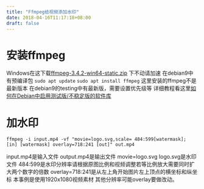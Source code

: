 ```yaml
---
title: "Ffmpeg给视频添加水印"
date: 2018-04-16T11:17:18+08:00
draft: false
---
```

# 安装ffmpeg

Windows在这下载[ffmpeg-3.4.2-win64-static.zip](https://ffmpeg.zeranoe.com/builds/win64/static/ffmpeg-3.4.2-win64-static.zip)
下不动请加速
在debian9中有预编译包
`sudo apt update`
`sudo apt install ffmpeg`
这里安装的ffmpeg不是最新版本
在debian9的testing中有最新版，需要设置优先级等
详细教程看这里[如何在Debian中启用测试版/不稳定版的软件库](https://linux.cn/article-3288-1.html)

# 加水印

```
ffmpeg -i input.mp4 -vf "movie=logo.svg,scale= 484:599[watermask]; [in] [watermask] overlay=718:241 [out]" out.mp4
```

input.mp4是输入文件
output.mp4是输出文件
movie=logo.svg
logo.svg是水印文件
484:599是水印分辨率请根据原图比例和视频调整若等比例放大需要同时扩大两个数字的倍数
overlay=718:241是从左上角开始图片左上顶点的横坐标和纵坐标
本事例是使用1920x1080视频素材
其他分辨率可能overlay要做改动。
